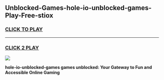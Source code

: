 
## Unblocked-Games-hole-io-unblocked-games-Play-Free-stiox
<h3>
<a href="https://premium76.site?title=hole-io-unblocked-games&ref=22A">CLICK TO PLAY</a></h3>
<hr>

<h3>
<a href="https://premium76.site?title=hole-io-unblocked-games&ref=22A">CLICK 2 PLAY</a>
  
</h3>

<a href="https://premium76.site?title=hole-io-unblocked-games&ref=22A"><img src="https://clearcache.store/games.png"></a>


**hole-io-unblocked-games games unblocked: Your Gateway to Fun and Accessible Online Gaming**
